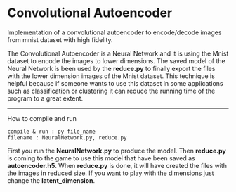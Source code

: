 # Convolutional Autoencoder

Implementation of a convolutional autoencoder to encode/decode images from mnist dataset with high fidelity.

The Convolutional Autoencoder is a Neural Network and it is using the Mnist dataset to encode the images to lower dimensions.
The saved model of the Neural Network is been used by the **reduce.py** to finally export the files with the lower dimension images of the Mnist dataset.
Τhis technique is helpful because if someone wants to use this dataset in some applications such as classification or clustering it can reduce the running time of the program to a great extent.

--------------------------------
How to compile and run

    compile & run : py file_name
    filename : NeuralNetwork.py, reduce.py

First you run the **NeuralNetwork.py** to produce the model. Then **reduce.py** is coming to the game to use this model that have been saved as **autoencoder.h5**. 
When **reduce.py** is done, it will have created the files with the images in reduced size. If you want to play with the dimensions just change the **latent_dimension**.
